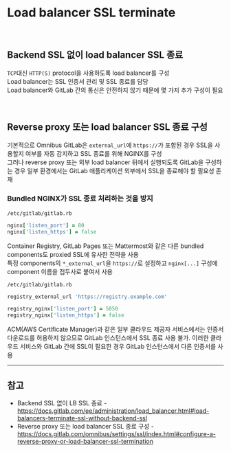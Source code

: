 # Load balancer SSL terminate

<br>

## Backend SSL 없이 load balancer SSL 종료
`TCP`대신 `HTTP(S)` protocol을 사용하도록 load balancer를 구성  
Load balancer는 SSL 인증서 관리 및 SSL 종료를 담당  
Load balancer와 GitLab 간의 통신은 안전하지 않기 때문에 몇 가지 추가 구성이 필요

<br>

## Reverse proxy 또는 load balancer SSL 종료 구성
기본적으로 Omnibus GitLab은 `external_url`에 `https://`가 포함된 경우 SSL을 사용할지 여부를 자동 감지하고 SSL 종료를 위해 NGINX를 구성  
그러나 reverse proxy 또는 외부 load balancer 뒤에서 실행되도록 GitLab을 구성하는 경우 일부 환경에서는 GitLab 애플리케이션 외부에서 SSL을 종료해야 할 필요성 존재

### Bundled NGINX가 SSL 종료 처리하는 것을 방지
`/etc/gitlab/gitlab.rb`
```ruby
nginx['listen_port'] = 80
nginx['listen_https'] = false
```

Container Registry, GitLab Pages 또는 Mattermost와 같은 다른 bundled components도 proxied SSL에 유사한 전략을 사용  
특정 components의 `*_external_url`을 `https://`로 설정하고 `nginx[...]` 구성에 component 이름을 접두사로 붙여서 사용

`/etc/gitlab/gitlab.rb`
```ruby
registry_external_url 'https://registry.example.com'

registry_nginx['listen_port'] = 5050
registry_nginx['listen_https'] = false
```

ACM(AWS Certificate Manager)과 같은 일부 클라우드 제공자 서비스에서는 인증서 다운로드를 허용하지 않으므로 GitLab 인스턴스에서 SSL 종료 사용 불가.
이러한 클라우드 서비스와 GitLab 간에 SSL이 필요한 경우 GitLab 인스턴스에서 다른 인증서를 사용

<hr>

## 참고
- Backend SSL 없이 LB SSL 종료 - https://docs.gitlab.com/ee/administration/load_balancer.html#load-balancers-terminate-ssl-without-backend-ssl
- Reverse proxy 또는 load balancer SSL 종료 구성 - https://docs.gitlab.com/omnibus/settings/ssl/index.html#configure-a-reverse-proxy-or-load-balancer-ssl-termination

